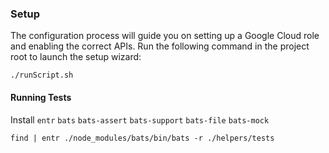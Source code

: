 

### Setup

The configuration process will guide you on setting up a Google Cloud role and enabling the correct APIs. Run the following command in the project root to launch the setup wizard:

```
./runScript.sh
```



#### Running Tests

Install `entr` `bats` `bats-assert` `bats-support` `bats-file` `bats-mock` 

```
find | entr ./node_modules/bats/bin/bats -r ./helpers/tests
```